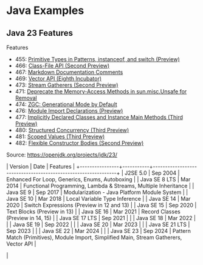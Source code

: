 # Java Examples

## Java 23 Features

Features
- 455:	[Primitive Types in Patterns, instanceof, and switch (Preview)](https://openjdk.org/jeps/455)
- 466: [Class-File API (Second Preview)](https://openjdk.org/jeps/466)
- 467:	[Markdown Documentation Comments](https://openjdk.org/jeps/467)
- 469:	[Vector API (Eighth Incubator)](https://openjdk.org/jeps/469)
- 473:	[Stream Gatherers (Second Preview)](https://openjdk.org/jeps/473)
- 471:	[Deprecate the Memory-Access Methods in sun.misc.Unsafe for Removal](https://openjdk.org/jeps/471)
- 474: [ZGC: Generational Mode by Default](https://openjdk.org/jeps/474)
- 476:	[Module Import Declarations (Preview)](https://openjdk.org/jeps/476)
- 477:	[Implicitly Declared Classes and Instance Main Methods (Third Preview)](https://openjdk.org/jeps/477)
- 480:	[Structured Concurrency (Third Preview)](https://openjdk.org/jeps/480)
- 481:	[Scoped Values (Third Preview)](https://openjdk.org/jeps/481)
- 482:	[Flexible Constructor Bodies (Second Preview)](https://openjdk.org/jeps/482)

Source: https://openjdk.org/projects/jdk/23/

| Version           | Date        | Features                                                                    |
+----------------+-----------+---------------------------------------------------------------+
| J2SE 5.0          | Sep 2004  | Enhanced For Loop, Generics, Enums, Autoboxing                      |
| Java SE 8   LTS | Mar 2014 | Functional Programming, Lambda & Streams, Multiple Inheritance |
| Java SE 9         | Sep 2017 | Modularization - Java Platform Module System                       |
| Java SE 10       | Mar 2018 | Local Variable Type Inference                                           |
| Java SE 14       | Mar 2020 | Switch Expressions (Preview in 12 and 13)                             |
| Java SE 15       | Sep 2020 | Text Blocks (Preview in 13)                                               |
| Java SE 16       | Mar 2021 | Record Classes (Preview in 14, 15)                                      |
| Java SE 17 LTS | Sep 2021   |                                                                               |
| Java SE 18       | Mar 2022  |                                                                               |
| Java SE 19       | Sep 2022  |                                                                               |
| Java SE 20       | Mar 2023  |                                                                               |
| Java SE 21 LTS | Sep 2023  |                                                                               |
| Java SE 22       | Mar 2024  |                                                                               |
| Java SE 23       | Sep 2024  | Pattern Match (Primitives), Module Import, Simplified Main, Stream Gatherers, Vector API |

|
